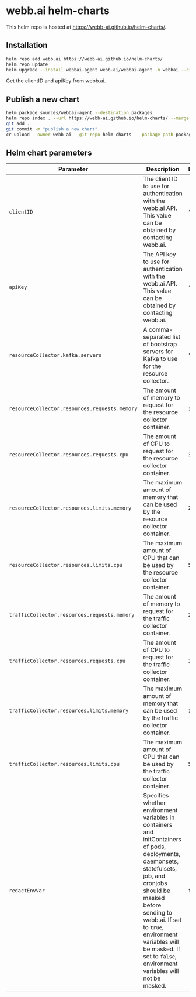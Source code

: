 # webb.ai helm-charts

This helm repo is hosted at https://webb-ai.github.io/helm-charts/.

## Installation

```bash
helm repo add webb.ai https://webb-ai.github.io/helm-charts/
helm repo update
helm upgrade --install webbai-agent webb.ai/webbai-agent -n webbai --create-namespace --set-string clientID="xxx" --set apiKey="xxx"
```

Get the clientID and apiKey from webb.ai.


## Publish a new chart


```bash
helm package sources/webbai-agent --destination packages
helm repo index . --url https://webb-ai.github.io/helm-charts/ --merge index.yaml
git add .
git commit -m "publish a new chart"
cr upload --owner webb-ai --git-repo helm-charts  --package-path packages --skip-existing

```

## Helm chart parameters

| Parameter | Description | Default |
| --- | --- | --- |
| `clientID` | The client ID to use for authentication with the webb.ai API. This value can be obtained by contacting webb.ai. | `""` |
| `apiKey` | The API key to use for authentication with the webb.ai API. This value can be obtained by contacting webb.ai. | `""` |
| `resourceCollector.kafka.servers` | A comma-separated list of bootstrap servers for Kafka to use for the resource collector. | `""` |
| `resourceCollector.resources.requests.memory` | The amount of memory to request for the resource collector container. | `1000Mi` |
| `resourceCollector.resources.requests.cpu` | The amount of CPU to request for the resource collector container. | `300m` |
| `resourceCollector.resources.limits.memory` | The maximum amount of memory that can be used by the resource collector container. | `2000Mi` |
| `resourceCollector.resources.limits.cpu` | The maximum amount of CPU that can be used by the resource collector container. | `500m` |
| `trafficCollector.resources.requests.memory` | The amount of memory to request for the traffic collector container. | `200Mi` |
| `trafficCollector.resources.requests.cpu` | The amount of CPU to request for the traffic collector container. | `300m` |
| `trafficCollector.resources.limits.memory` | The maximum amount of memory that can be used by the traffic collector container. | `1000Mi` |
| `trafficCollector.resources.limits.cpu` | The maximum amount of CPU that can be used by the traffic collector container. | `500m` |
| `redactEnvVar` | Specifies whether environment variables in containers and initContainers of pods, deployments, daemonsets, statefulsets, job, and cronjobs should be masked before sending to webb.ai. If set to `true`, environment variables will be masked. If set to `false`, environment variables will not be masked. | `false` |

